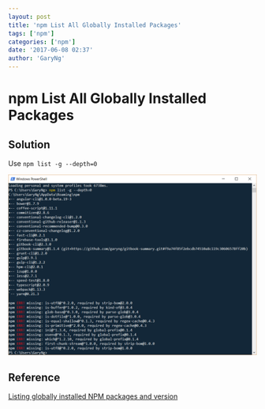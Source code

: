 ```yaml
---
layout: post
title: 'npm List All Globally Installed Packages'
tags: ['npm']
categories: ['npm']
date: '2017-06-08 02:37'
author: 'GaryNg'
---
```


# npm List All Globally Installed Packages
## Solution
Use `npm list -g --depth=0`

![npm list all globally installed packages](../images/posts/npm-list-all-globally-installed-packages/2017-06-08_024038.png)


## Reference
[Listing globally installed NPM packages and version](https://ponderingdeveloper.com/2013/09/03/listing-globally-installed-npm-packages-and-version/)
